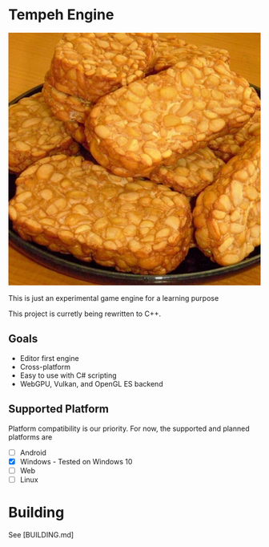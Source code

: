# Tempeh Engine

![Tempeh](assets/branding/image/tempeh.jpg)

This is just an experimental game engine for a learning purpose

This project is curretly being rewritten to C++.

## Goals

- Editor first engine
- Cross-platform
- Easy to use with C# scripting
- WebGPU, Vulkan, and OpenGL ES backend

## Supported Platform

Platform compatibility is our priority. For now, the supported and planned platforms are

- [ ] Android
- [x] Windows - Tested on Windows 10
- [ ] Web
- [ ] Linux

# Building

See [BUILDING.md]
